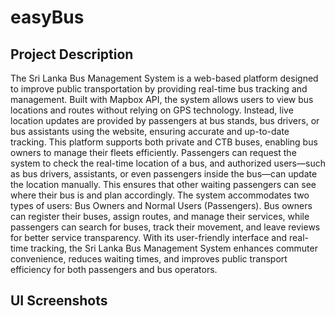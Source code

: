# easyBus

## Project Description
The Sri Lanka Bus Management System is a web-based platform designed to improve public transportation by providing real-time bus tracking and management. Built with Mapbox API, the system allows users to view bus locations and routes without relying on GPS technology. Instead, live location updates are provided by passengers at bus stands, bus drivers, or bus assistants using the website, ensuring accurate and up-to-date tracking.
This platform supports both private and CTB buses, enabling bus owners to manage their fleets efficiently. Passengers can request the system to check the real-time location of a bus, and authorized users—such as bus drivers, assistants, or even passengers inside the bus—can update the location manually. This ensures that other waiting passengers can see where their bus is and plan accordingly.
The system accommodates two types of users: Bus Owners and Normal Users (Passengers). Bus owners can register their buses, assign routes, and manage their services, while passengers can search for buses, track their movement, and leave reviews for better service transparency.
With its user-friendly interface and real-time tracking, the Sri Lanka Bus Management System enhances commuter convenience, reduces waiting times, and improves public transport efficiency for both passengers and bus operators.

## UI Screenshots
